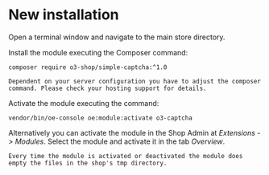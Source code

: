 # New installation

Open a terminal window and navigate to the main store directory.

Install the module executing the Composer command:

```
composer require o3-shop/simple-captcha:^1.0
```

```{note}
Dependent on your server configuration you have to adjust the composer command. Please check your hosting support for details.
```

Activate the module executing the command:

```
vendor/bin/oe-console oe:module:activate o3-captcha
```

Alternatively you can activate the module in the Shop Admin at *Extensions -> Modules*. Select the module and activate it in the tab *Overview*.

```{note}
Every time the module is activated or deactivated the module does empty the files in the shop's tmp directory.
```
